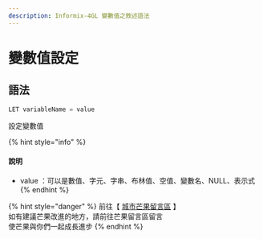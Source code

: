 ```yaml
---
description: Informix-4GL 變數值之敘述語法
---
```


# 變數值設定

## 語法

```objectivec
LET variableName = value
```

設定變數值

{% hint style="info" %}
#### 說明

* value ：可以是數值、字元、字串、布林值、空值、變數名、NULL、表示式
{% endhint %}

{% hint style="danger" %}
前往【 [城市芒果留言區](https://give0714.pixnet.net/blog/post/45996817-informix-4gl-%E8%AE%8A%E6%95%B8%E5%80%BC%E8%A8%AD%E5%AE%9A) 】\
如有建議芒果改進的地方，請前往芒果留言區留言\
使芒果與你們一起成長進步
{% endhint %}
